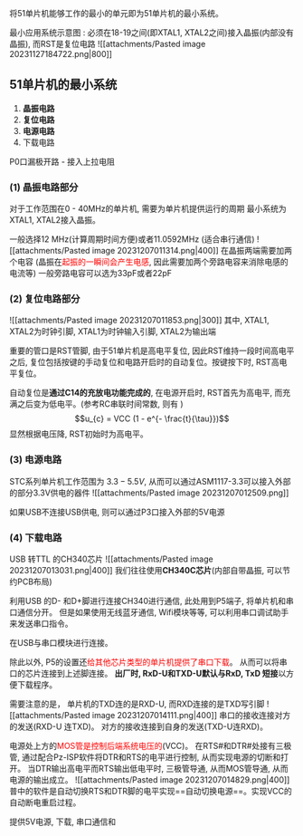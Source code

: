 将51单片机能够工作的最小的单元即为51单片机的最小系统。

最小应用系统示意图 : 
必须在18-19之间(即XTAL1, XTAL2之间)接入晶振(内部没有晶振), 而RST是复位电路
![[attachments/Pasted image 20231127184722.png|800]]

## 51单片机的最小系统
1. **晶振电路**
2. **复位电路**
3. **电源电路**
4. 下载电路

P0口漏极开路 - 接入上拉电阻 

### (1) 晶振电路部分
对于工作范围在0 - 40MHz的单片机, 需要为单片机提供运行的周期
最小系统为XTAL1, XTAL2接入晶振。 

一般选择12 MHz(计算周期时间方便)或者11.0592MHz (适合串行通信) 
![[attachments/Pasted image 20231207011314.png|400]]
在晶振两端需要加两个电容 (晶振在<mark style="background: transparent; color: red">起振的一瞬间会产生电感</mark>, 因此需要加两个旁路电容来消除电感的电流等)
一般旁路电容可以选为33pF或者22pF

### (2) 复位电路部分
![[attachments/Pasted image 20231207011853.png|300]]
其中, XTAL1, XTAL2为时钟引脚, XTAL1为时钟输入引脚, XTAL2为输出端

重要的管口是RST管脚, 由于51单片机是高电平复位, 因此RST维持一段时间高电平之后,  复位包括按键的手动复位和电路开启时的自动复位。按键按下时, RST高电平复位。

自动复位是**通过C14的充放电功能完成的**, 在电源开启时, RST首先为高电平, 而充满之后变为低电平。(参考RC串联时间常数, 则有 )
$$u_{c}  = VCC (1 -  e^{- \frac{t}{\tau}})$$
显然根据电压降, RST初始时为高电平。 

### (3) 电源电路
STC系列单片机工作范围为 $3.3 - 5.5 V$, 从而可以通过ASM1117-3.3可以接入外部的部分3.3V供电的器件
![[attachments/Pasted image 20231207012509.png]]

如果USB不连接USB供电, 则可以通过P3口接入外部的5V电源

### (4) 下载电路  
USB 转TTL 的CH340芯片 
![[attachments/Pasted image 20231207013031.png|400]]
我们往往使用**CH340C芯片**(内部自带晶振, 可以节约PCB布局) 

利用USB 的D- 和D+脚进行连接CH340进行通信, 此处用到P5端子, 将单片机和串口通信分开。
但是如果使用无线蓝牙通信, Wifi模块等等, 可以利用串口调试助手来发送串口指令。

在USB与串口模块进行连接。

除此以外, P5的设置还<mark style="background: transparent; color: red">给其他芯片类型的单片机提供了串口下载</mark>。 从而可以将串口的芯片连接到上述脚连接。
**出厂时, RxD-U和TXD-U默认与RxD, TxD 短接**以方便下载程序。

需要注意的是， 单片机的TXD连的是RXD-U, 而RXD连接的是TXD写引脚
![[attachments/Pasted image 20231207014111.png|400]]
串口的接收连接对方的发送(RXD-U  连TXD)。
对方的接收连接到自身的发送(TXD-U连RXD)。

电源处上方的<mark style="background: transparent; color: red">MOS管是控制后端系统电压的</mark>(VCC)。
在RTS#和DTR#处接有三极管, 通过配合Pz-ISP软件将DTR和RTS的电平进行控制, 从而实现电源的切断和打开。
当DTR输出高电平而RTS输出低电平时, 三极管导通, 从而MOS管导通, 从而电源的输出成立。
![[attachments/Pasted image 20231207014829.png|400]]
普中的软件是自动切换RTS和DTR脚的电平实现==自动切换电源==。实现VCC的自动断电重启过程。

提供5V电源, 下载, 串口通信和


